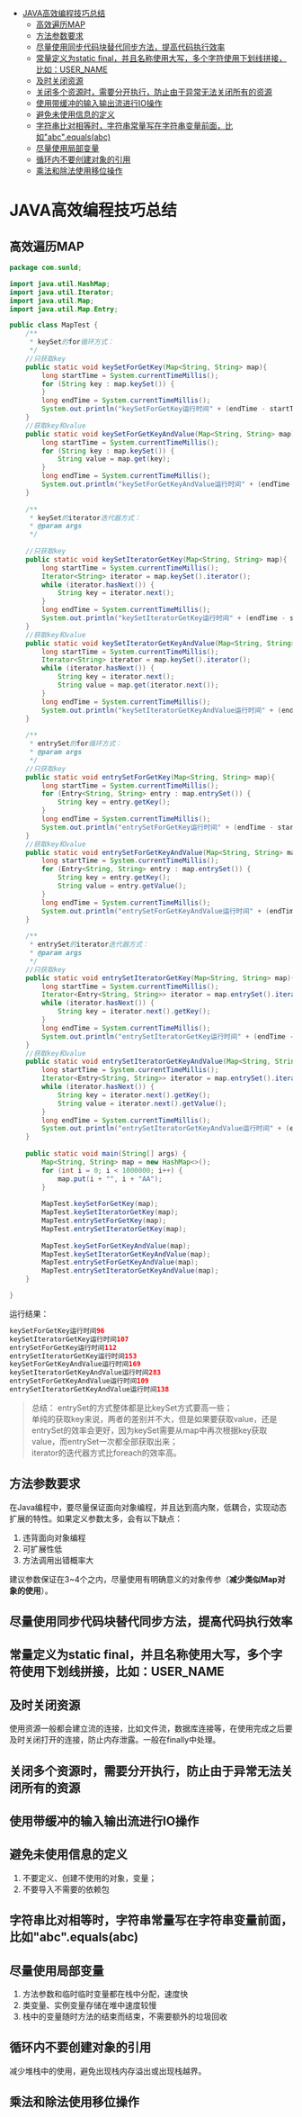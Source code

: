 <!-- TOC -->

- [JAVA高效编程技巧总结](#java高效编程技巧总结)
    - [高效遍历MAP](#高效遍历map)
    - [方法参数要求](#方法参数要求)
    - [尽量使用同步代码块替代同步方法，提高代码执行效率](#尽量使用同步代码块替代同步方法提高代码执行效率)
    - [常量定义为static final，并且名称使用大写，多个字符使用下划线拼接，比如：USER_NAME](#常量定义为static-final并且名称使用大写多个字符使用下划线拼接比如user_name)
    - [及时关闭资源](#及时关闭资源)
    - [关闭多个资源时，需要分开执行，防止由于异常无法关闭所有的资源](#关闭多个资源时需要分开执行防止由于异常无法关闭所有的资源)
    - [使用带缓冲的输入输出流进行IO操作](#使用带缓冲的输入输出流进行io操作)
    - [避免未使用信息的定义](#避免未使用信息的定义)
    - [字符串比对相等时，字符串常量写在字符串变量前面，比如"abc".equals(abc)](#字符串比对相等时字符串常量写在字符串变量前面比如abcequalsabc)
    - [尽量使用局部变量](#尽量使用局部变量)
    - [循环内不要创建对象的引用](#循环内不要创建对象的引用)
    - [乘法和除法使用移位操作](#乘法和除法使用移位操作)

<!-- /TOC -->
# JAVA高效编程技巧总结

## 高效遍历MAP

```java
package com.sunld;

import java.util.HashMap;
import java.util.Iterator;
import java.util.Map;
import java.util.Map.Entry;

public class MapTest {
	/**
	 * keySet的for循环方式：
	 */
	//只获取key
	public static void keySetForGetKey(Map<String, String> map){
	    long startTime = System.currentTimeMillis();
	    for (String key : map.keySet()) {
	    }
	    long endTime = System.currentTimeMillis();
	    System.out.println("keySetForGetKey运行时间" + (endTime - startTime));
	}
	//获取key和value
	public static void keySetForGetKeyAndValue(Map<String, String> map){
	    long startTime = System.currentTimeMillis();
	    for (String key : map.keySet()) {
	        String value = map.get(key);
	    }
	    long endTime = System.currentTimeMillis();
	    System.out.println("keySetForGetKeyAndValue运行时间" + (endTime - startTime));
	}
	
	/**
	 * keySet的iterator迭代器方式：
	 * @param args
	 */
	
	//只获取key
	public static void keySetIteratorGetKey(Map<String, String> map){
	    long startTime = System.currentTimeMillis();
	    Iterator<String> iterator = map.keySet().iterator();
	    while (iterator.hasNext()) {
	        String key = iterator.next();
	    }
	    long endTime = System.currentTimeMillis();
	    System.out.println("keySetIteratorGetKey运行时间" + (endTime - startTime));
	}
	//获取key和value
	public static void keySetIteratorGetKeyAndValue(Map<String, String> map){
	    long startTime = System.currentTimeMillis();
	    Iterator<String> iterator = map.keySet().iterator();
	    while (iterator.hasNext()) {
	        String key = iterator.next();
	        String value = map.get(iterator.next());
	    }
	    long endTime = System.currentTimeMillis();
	    System.out.println("keySetIteratorGetKeyAndValue运行时间" + (endTime - startTime));
	}
	
	/**
	 * entrySet的for循环方式：
	 * @param args
	 */
	//只获取key
	public static void entrySetForGetKey(Map<String, String> map){
	    long startTime = System.currentTimeMillis();
	    for (Entry<String, String> entry : map.entrySet()) {
	        String key = entry.getKey();
	    }
	    long endTime = System.currentTimeMillis();
	    System.out.println("entrySetForGetKey运行时间" + (endTime - startTime));
	}
	//获取key和value
	public static void entrySetForGetKeyAndValue(Map<String, String> map){
	    long startTime = System.currentTimeMillis();
	    for (Entry<String, String> entry : map.entrySet()) {
	        String key = entry.getKey();
	        String value = entry.getValue();
	    }
	    long endTime = System.currentTimeMillis();
	    System.out.println("entrySetForGetKeyAndValue运行时间" + (endTime - startTime));
	}
	
	/**
	 * entrySet的iterator迭代器方式：
	 * @param args
	 */
	//只获取key
	public static void entrySetIteratorGetKey(Map<String, String> map){
	    long startTime = System.currentTimeMillis();
	    Iterator<Entry<String, String>> iterator = map.entrySet().iterator();
	    while (iterator.hasNext()) {
	        String key = iterator.next().getKey();
	    }
	    long endTime = System.currentTimeMillis();
	    System.out.println("entrySetIteratorGetKey运行时间" + (endTime - startTime));
	}
	//获取key和value
	public static void entrySetIteratorGetKeyAndValue(Map<String, String> map){
	    long startTime = System.currentTimeMillis();
	    Iterator<Entry<String, String>> iterator = map.entrySet().iterator();
	    while (iterator.hasNext()) {
	        String key = iterator.next().getKey();
	        String value = iterator.next().getValue();
	    }
	    long endTime = System.currentTimeMillis();
	    System.out.println("entrySetIteratorGetKeyAndValue运行时间" + (endTime - startTime));
	}
	
	public static void main(String[] args) {
		Map<String, String> map = new HashMap<>();
		for (int i = 0; i < 1000000; i++) {
		    map.put(i + "", i + "AA");
		}
		
		MapTest.keySetForGetKey(map);
		MapTest.keySetIteratorGetKey(map);
		MapTest.entrySetForGetKey(map);
		MapTest.entrySetIteratorGetKey(map);
		
		MapTest.keySetForGetKeyAndValue(map);
		MapTest.keySetIteratorGetKeyAndValue(map);
		MapTest.entrySetForGetKeyAndValue(map);
		MapTest.entrySetIteratorGetKeyAndValue(map);
	}

}
```

运行结果：

```java
keySetForGetKey运行时间96
keySetIteratorGetKey运行时间107
entrySetForGetKey运行时间112
entrySetIteratorGetKey运行时间153
keySetForGetKeyAndValue运行时间169
keySetIteratorGetKeyAndValue运行时间283
entrySetForGetKeyAndValue运行时间109
entrySetIteratorGetKeyAndValue运行时间138
```

>总结：
> entrySet的方式整体都是比keySet方式要高一些；  
> 单纯的获取key来说，两者的差别并不大，但是如果要获取value，还是entrySet的效率会更好，因为keySet需要从map中再次根据key获取value，而entrySet一次都全部获取出来；  
> iterator的迭代器方式比foreach的效率高。  

## 方法参数要求

在Java编程中，要尽量保证面向对象编程，并且达到高内聚，低耦合，实现动态扩展的特性。如果定义参数太多，会有以下缺点：

1. 违背面向对象编程
2. 可扩展性低
3. 方法调用出错概率大

建议参数保证在3~4个之内，尽量使用有明确意义的对象传参（**减少类似Map对象的使用**）。

## 尽量使用同步代码块替代同步方法，提高代码执行效率

## 常量定义为static final，并且名称使用大写，多个字符使用下划线拼接，比如：USER_NAME

## 及时关闭资源

使用资源一般都会建立流的连接，比如文件流，数据库连接等，在使用完成之后要及时关闭打开的连接，防止内存泄露。一般在finally中处理。

## 关闭多个资源时，需要分开执行，防止由于异常无法关闭所有的资源

## 使用带缓冲的输入输出流进行IO操作

## 避免未使用信息的定义

1. 不要定义、创建不使用的对象，变量；
2. 不要导入不需要的依赖包

## 字符串比对相等时，字符串常量写在字符串变量前面，比如"abc".equals(abc)

## 尽量使用局部变量

1. 方法参数和临时临时变量都在栈中分配，速度快
2. 类变量、实例变量存储在堆中速度较慢
3. 栈中的变量随时方法的结束而结束，不需要额外的垃圾回收

## 循环内不要创建对象的引用

减少堆栈中的使用，避免出现栈内存溢出或出现栈越界。

## 乘法和除法使用移位操作

